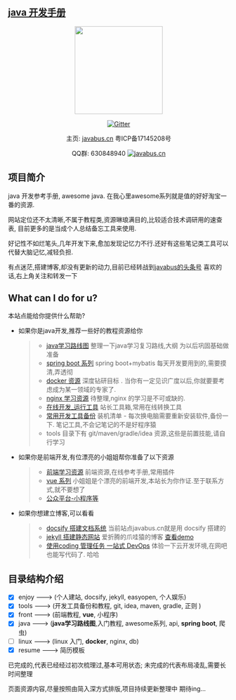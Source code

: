## [java 开发手册](https://javastar920905.github.io/mdbook)

<div style="text-align:center">
<p><img src="/_media/logo.png" width="200px;"/></p>

[![Gitter](https://badges.gitter.im/javabus-cn/community.svg)](https://gitter.im/javabus-cn/community?utm_source=badge&utm_medium=badge&utm_campaign=pr-badge)

主页: [javabus.cn](https://javabus.cn)  粤ICP备17145208号
    
<p>QQ群: 630848940 <a target="_blank" href="//shang.qq.com/wpa/qunwpa?idkey=6516174192ac3555efe1773ce3a584250a0412b82722dec2f8507a9931c5c909"><img border="0" src="//pub.idqqimg.com/wpa/images/group.png" alt="javabus.cn" title="javabus.cn"></a></p>
    
</div>


## 项目简介

java 开发参考手册, awesome java. 在我心里awesome系列就是值的好好淘宝一番的资源.

网站定位还不太清晰,不属于教程类,资源琳琅满目的,比较适合技术调研用的速查表, 目前更多的是当成个人总结备忘工具来使用.

好记性不如烂笔头,几年开发下来,愈加发现记忆力不行.还好有这些笔记类工具可以代替大脑记忆,减轻负担.

有点迷茫,搭建博客,却没有更新的动力,目前已经转战到[javabus的头条号](https://www.toutiao.com/i6704531775550390797/) 喜欢的话,右上角关注和转发一下

## What can I do for u?
本站点能给你提供什么帮助?  <a href="https://share.weiyun.com/5okzvLf" style="display:none">20+张高清技能图谱 区块链、AI、微服务、前端、H5、运维</a>
- 如果你是java开发,推荐一些好的教程资源给你
   > * [ java学习路线图](books/3.java/1.route.md) 整理一下java学习复习路线,大纲 为以后巩固基础做准备
   > * [ spring boot 系列](books/3.java/2.spring.md) spring boot+mybatis 每天开发要用到的,需要摸清,弄透彻
   > * [ docker 资源](books/4.linux/docker.md) 深度钻研目标 . 当你有一定见识广度以后,你就要要考虑成为某一领域的专家了.
   > * [ nginx 学习资源](books/4.linux/nginx.md) 待整理,nginx 的学习是不可或缺的.
   > * [在线开发_运行工具](books/2.tools/dev_online.md) 站长工具箱,常用在线转换工具
   > * [ 常用开发工具备份](books/2.tools/1.tools.md) 装机清单 - 每次换电脑需要重新安装软件,备份一下. 笔记工具,不会记笔记的不是好程序猿
   > * tools 目录下有 git/maven/gradle/idea 资源,这些是前置技能,请自行学习
- 如果你是前端开发,有位漂亮的小姐姐帮你准备了以下资源
   > * [前端学习资源](books/5.front/front_learn.md) 前端资源,在线参考手册,常用插件
   > * [vue 系列](books/5.front/vue_learn.md) 小姐姐是个漂亮的前端开发,本站长为你作证.至于联系方式,就不要想了
   > * [公众平台-小程序等](books/5.front/weixin.md)    
- 如果你想建立博客,可以看看
   > * [ docsify 搭建文档系统](books/1.enjoy/1.2docsify.md) 当前站点javabus.cn就是用 docsify 搭建的
   > * [ jekyll 搭建静态网站](books/1.enjoy/1.3jekyll.md) 爱折腾的爪哇猿的博客 [查看demo](https://hva8sh.coding-pages.com/) 
   > * [ 使用coding 管理任务 一站式 DevOps](books/1.enjoy/2.coding.md) 体验一下云开发环境,在网吧也能写代码了. 哈哈

## 目录结构介绍
- [x] enjoy     --->  (个人建站, docsify, jekyll, easyopen, 个人娱乐)
- [x] tools     --->  (开发工具备份和教程, git, idea, maven, gradle, 正则 )
- [x] front     --->  (前端教程, **vue**, 小程序)
- [x] java      --->  (**java学习路线图**,入门教程, awesome系列, api, **spring boot**, 爬虫)
- [ ] linux     --->  (linux 入门, **docker**, nginx, db)
- [x] resume    --->  简历模板 

已完成的,代表已经经过初次梳理过,基本可用状态; 未完成的代表布局凌乱,需要长时间整理

页面资源内容,尽量按照由简入深方式排版,项目持续更新整理中 期待ing...

